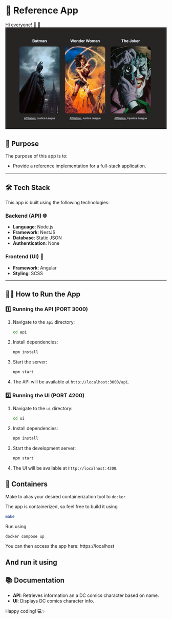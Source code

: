 # 🚀 Reference App

Hi everyone! 👋 🌊
![Made a simple reference app for the demo](demo_app.png)

## 🎯 Purpose

The purpose of this app is to:

- Provide a reference implementation for a full-stack application.

---

## 🛠️ Tech Stack

This app is built using the following technologies:

### Backend (API) 🌐

- **Language**: Node.js
- **Framework**: NestJS
- **Database**: Static JSON
- **Authentication**: None

### Frontend (UI) 🎨

- **Framework**: Angular
- **Styling**: SCSS

---

## 🏃‍♂️ How to Run the App

### 1️⃣ Running the API (PORT 3000)

1. Navigate to the `api` directory:
   ```bash
   cd api
   ```
2. Install dependencies:
   ```bash
   npm install
   ```
3. Start the server:
   ```bash
   npm start
   ```
4. The API will be available at `http://localhost:3000/api`.

### 2️⃣ Running the UI (PORT 4200)

1. Navigate to the `ui` directory:
   ```bash
   cd ui
   ```
2. Install dependencies:
   ```bash
   npm install
   ```
3. Start the development server:
   ```bash
   npm start
   ```
4. The UI will be available at `http://localhost:4200`.

## 🐳 Containers

Make to alias your desired containerization tool to `docker`

The app is containerized, so feel free to build it using

```sh
make
```

Run using

```sh
docker compose up
```

You can then access the app here: https://localhost

## And run it using

## 📚 Documentation

- **API**: Retrieves information an a DC comics character based on name.
- **UI**: Displays DC comics character info.

Happy coding! 💻✨
